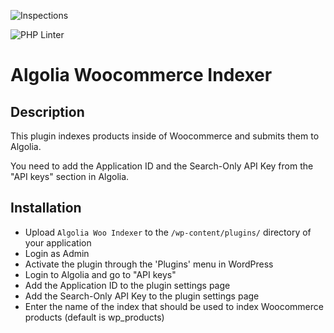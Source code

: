 ![Inspections](https://github.com/w3bdesign/algolia-woo-indexer/workflows/Inspections/badge.svg)

![PHP Linter](https://img.shields.io/badge/Code%20checked%20with-PHPCS-green)


# Algolia Woocommerce Indexer

## Description

This plugin indexes products inside of Woocommerce and submits them to Algolia.

You need to add the Application ID and the Search-Only API Key from the "API keys" section in Algolia.


## Installation

* Upload `Algolia Woo Indexer` to the `/wp-content/plugins/` directory of your application
* Login as Admin
* Activate the plugin through the 'Plugins' menu in WordPress
* Login to Algolia and go to "API keys"
* Add the Application ID to the plugin settings page
* Add the Search-Only API Key to the plugin settings page
* Enter the name of the index that should be used to index Woocommerce products (default is wp_products)
